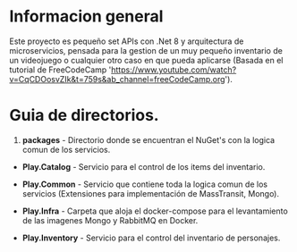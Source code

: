 # Informacion general

Este proyecto es pequeño set APIs con .Net 8 y arquitectura de microservicios, pensada para la gestion de un muy pequeño inventario de un videojuego o cualquier otro caso en que pueda aplicarse (Basada en el tutorial de FreeCodeCamp 'https://www.youtube.com/watch?v=CqCDOosvZIk&t=759s&ab_channel=freeCodeCamp.org').

# Guia de directorios.

1. **packages** - Directorio donde se encuentran el NuGet's con la logica comun de los servicios.

- **Play.Catalog** - Servicio para el control de los items del inventario.

- **Play.Common** - Servicio que contiene toda la logica comun de los servicios (Extensiones para implementación de MassTransit, Mongo).

- **Play.Infra** - Carpeta que aloja el docker-compose para el levantamiento de las imagenes Mongo y RabbitMQ en Docker.

- **Play.Inventory** - Servicio para el control del inventario de personajes.
